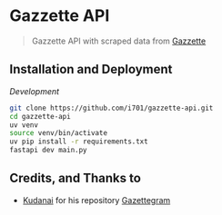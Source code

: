 # Gazzette API
> Gazzette API with scraped data from [Gazzette](https://www.gazette.gov.mv/)

## Installation and Deployment
*Development*
```bash
git clone https://github.com/i701/gazzette-api.git
cd gazzette-api
uv venv
source venv/bin/activate
uv pip install -r requirements.txt
fastapi dev main.py
```


## Credits, and Thanks to
* [Kudanai](https://github.com/kudanai) for his repository [Gazettegram
](https://github.com/kudanai/gazettegram)

